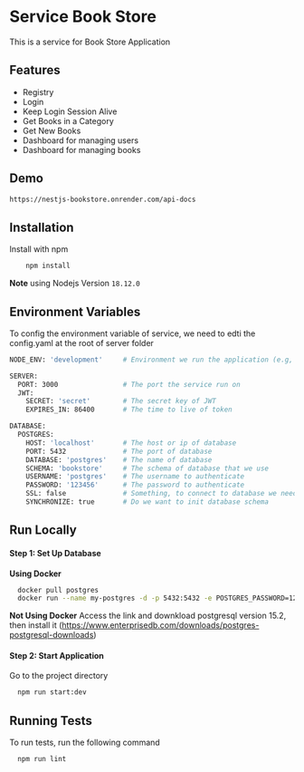 # Service Book Store
This is a service for Book Store Application

## Features
- Registry
- Login
- Keep Login Session Alive
- Get Books in a Category
- Get New Books
- Dashboard for managing users
- Dashboard for managing books

## Demo
```bash
https://nestjs-bookstore.onrender.com/api-docs
```

## Installation

Install with npm
```bash
    npm install
```

**Note** using Nodejs Version `18.12.0`

## Environment Variables
To config the environment variable of service, we need to edti the config.yaml at the root of server folder

```bash
NODE_ENV: 'development'     # Environment we run the application (e.g, "development" or "production")

SERVER:
  PORT: 3000                # The port the service run on
  JWT:
    SECRET: 'secret'        # The secret key of JWT
    EXPIRES_IN: 86400       # The time to live of token

DATABASE:
  POSTGRES:
    HOST: 'localhost'       # The host or ip of database
    PORT: 5432              # The port of database
    DATABASE: 'postgres'    # The name of database
    SCHEMA: 'bookstore'     # The schema of database that we use
    USERNAME: 'postgres'    # The username to authenticate
    PASSWORD: '123456'      # The password to authenticate
    SSL: false              # Something, to connect to database we need to turn on SSL
    SYNCHRONIZE: true       # Do we want to init database schema
```

## Run Locally

#### Step 1: Set Up Database
**Using Docker**
```bash
  docker pull postgres
  docker run --name my-postgres -d -p 5432:5432 -e POSTGRES_PASSWORD=123456 postgres
```
**Not Using Docker**
Access the link and downkload postgresql version 15.2, then install it
(https://www.enterprisedb.com/downloads/postgres-postgresql-downloads)

#### Step 2: Start Application
Go to the project directory
```bash
  npm run start:dev
```
## Running Tests

To run tests, run the following command

```bash
  npm run lint
```
